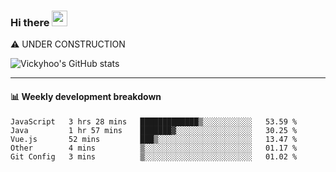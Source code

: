 ### Hi there <a href="https://www.gautamkrishnar.com/"><img src="https://media.giphy.com/media/hvRJCLFzcasrR4ia7z/giphy.gif" width="25px"></a>
⚠️ UNDER CONSTRUCTION

![Vickyhoo's GitHub stats](https://github-readme-stats.vercel.app/api?username=vickyhoo&theme=react&show_icons=true)

---

#### :bar_chart: Weekly development breakdown

<!--START_SECTION:waka-->
```text
JavaScript   3 hrs 28 mins   █████████████▒░░░░░░░░░░░   53.59 % 
Java         1 hr 57 mins    ███████▓░░░░░░░░░░░░░░░░░   30.25 % 
Vue.js       52 mins         ███▒░░░░░░░░░░░░░░░░░░░░░   13.47 % 
Other        4 mins          ▒░░░░░░░░░░░░░░░░░░░░░░░░   01.17 % 
Git Config   3 mins          ▒░░░░░░░░░░░░░░░░░░░░░░░░   01.02 % 
```
<!--END_SECTION:waka-->


<!--
**vickyhoo/vickyhoo** is a ✨ _special_ ✨ repository because its `README.md` (this file) appears on your GitHub profile.

Here are some ideas to get you started:

- 🔭 I’m currently working on ...
- 🌱 I’m currently learning ...
- 👯 I’m looking to collaborate on ...
- 🤔 I’m looking for help with ...
- 💬 Ask me about ...
- 📫 How to reach me: ...
- 😄 Pronouns: ...
- ⚡ Fun fact: ...
-->
